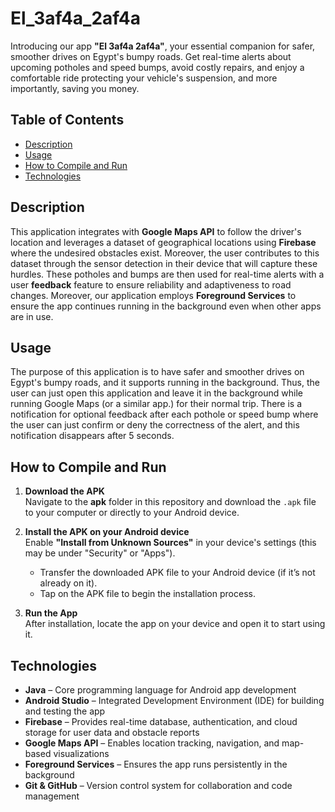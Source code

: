 # El_3af4a_2af4a

Introducing our app **"El 3af4a 2af4a"**, your essential companion for safer, smoother drives on Egypt's bumpy roads. Get real-time alerts about upcoming potholes and speed bumps, avoid costly repairs, and enjoy a comfortable ride protecting your vehicle's suspension, and more importantly, saving you money.

## Table of Contents
- [Description](#Description)
- [Usage](#Usage)
- [How to Compile and Run](#How-to-Compile-and-Run)
- [Technologies](#Technologies)

## Description
This application integrates with **Google Maps API** to follow the driver's location and leverages a dataset of geographical locations using **Firebase** where the undesired obstacles exist. Moreover, the user contributes to this dataset through the sensor detection in their device that will capture these hurdles. These potholes and bumps are then used for real-time alerts with a user **feedback** feature to ensure reliability and adaptiveness to road changes. Moreover, our application employs **Foreground Services** to ensure the app continues running in the background even when other apps are in use. 

## Usage
The purpose of this application is to have safer and smoother drives on Egypt's bumpy roads, and it supports running in the background. Thus, the user can just open this application and leave it in the background while running Google Maps (or a similar app.) for their normal trip. There is a notification for optional feedback after each pothole or speed bump where the user can just confirm or deny the correctness of the alert, and this notification disappears after 5 seconds. 

## How to Compile and Run
1. **Download the APK**  
   Navigate to the **apk** folder in this repository and download the `.apk` file to your computer or directly to your Android device.

2. **Install the APK on your Android device**  
   Enable **"Install from Unknown Sources"** in your device's settings (this may be under "Security" or "Apps").
   - Transfer the downloaded APK file to your Android device (if it’s not already on it).
   - Tap on the APK file to begin the installation process.

3. **Run the App**  
   After installation, locate the app on your device and open it to start using it.

## Technologies
- **Java** – Core programming language for Android app development  
- **Android Studio** – Integrated Development Environment (IDE) for building and testing the app  
- **Firebase** – Provides real-time database, authentication, and cloud storage for user data and obstacle reports  
- **Google Maps API** – Enables location tracking, navigation, and map-based visualizations  
- **Foreground Services** – Ensures the app runs persistently in the background  
- **Git & GitHub** – Version control system for collaboration and code management  
